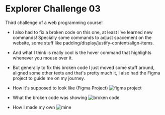 # Explorer Challenge 03
Third challenge of a web programming course!

- I also had to fix a broken code on this one, at least I've learned new commands! Specially some commands to adjust spacement on the website, some stuff like padding/display/justify-content/align-items. 
- And what I think is really cool is the hover command that highlights whenever you mouse over it.
- But generally to fix this broken code I just moved some stuff around, aligned some other texts and that's pretty much it, I also had the Figma project to guide me on my journey.

- How it's supposed to look like (Figma Project)
![figma project](https://imgur.com/a/kchHUIY)
- What the broken code was showing
![broken code](https://imgur.com/a/sokHaBx)
- How I made my own
![mine](https://imgur.com/a/ZBggHSt)
